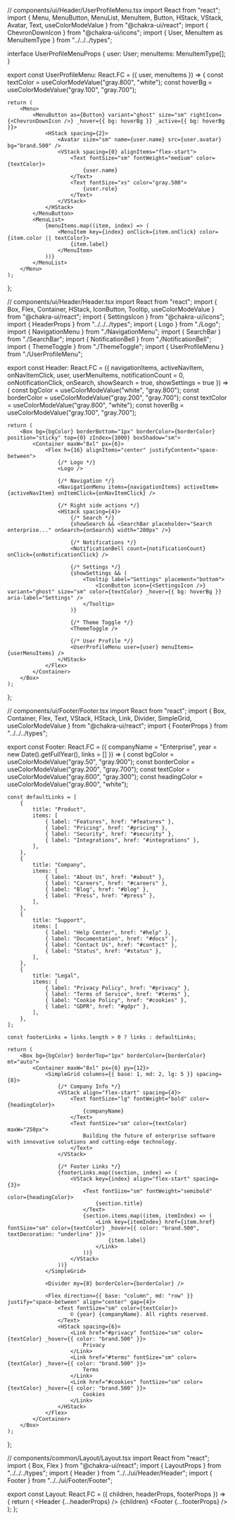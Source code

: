 // components/ui/Header/UserProfileMenu.tsx
import React from "react";
import { Menu, MenuButton, MenuList, MenuItem, Button, HStack, VStack, Avatar, Text, useColorModeValue } from "@chakra-ui/react";
import { ChevronDownIcon } from "@chakra-ui/icons";
import { User, MenuItem as MenuItemType } from "../../../types";

interface UserProfileMenuProps {
    user: User;
    menuItems: MenuItemType[];
}

export const UserProfileMenu: React.FC<UserProfileMenuProps> = ({ user, menuItems }) => {
    const textColor = useColorModeValue("gray.800", "white");
    const hoverBg = useColorModeValue("gray.100", "gray.700");

    return (
        <Menu>
            <MenuButton as={Button} variant="ghost" size="sm" rightIcon={<ChevronDownIcon />} _hover={{ bg: hoverBg }} _active={{ bg: hoverBg }}>
                <HStack spacing={2}>
                    <Avatar size="sm" name={user.name} src={user.avatar} bg="brand.500" />
                    <VStack spacing={0} alignItems="flex-start">
                        <Text fontSize="sm" fontWeight="medium" color={textColor}>
                            {user.name}
                        </Text>
                        <Text fontSize="xs" color="gray.500">
                            {user.role}
                        </Text>
                    </VStack>
                </HStack>
            </MenuButton>
            <MenuList>
                {menuItems.map((item, index) => (
                    <MenuItem key={index} onClick={item.onClick} color={item.color || textColor}>
                        {item.label}
                    </MenuItem>
                ))}
            </MenuList>
        </Menu>
    );
};

// components/ui/Header/Header.tsx
import React from "react";
import { Box, Flex, Container, HStack, IconButton, Tooltip, useColorModeValue } from "@chakra-ui/react";
import { SettingsIcon } from "@chakra-ui/icons";
import { HeaderProps } from "../../../types";
import { Logo } from "./Logo";
import { NavigationMenu } from "./NavigationMenu";
import { SearchBar } from "./SearchBar";
import { NotificationBell } from "./NotificationBell";
import { ThemeToggle } from "./ThemeToggle";
import { UserProfileMenu } from "./UserProfileMenu";

export const Header: React.FC<HeaderProps> = ({ navigationItems, activeNavItem, onNavItemClick, user, userMenuItems, notificationCount = 0, onNotificationClick, onSearch, showSearch = true, showSettings = true }) => {
    const bgColor = useColorModeValue("white", "gray.800");
    const borderColor = useColorModeValue("gray.200", "gray.700");
    const textColor = useColorModeValue("gray.800", "white");
    const hoverBg = useColorModeValue("gray.100", "gray.700");

    return (
        <Box bg={bgColor} borderBottom="1px" borderColor={borderColor} position="sticky" top={0} zIndex={1000} boxShadow="sm">
            <Container maxW="8xl" px={6}>
                <Flex h={16} alignItems="center" justifyContent="space-between">
                    {/* Logo */}
                    <Logo />

                    {/* Navigation */}
                    <NavigationMenu items={navigationItems} activeItem={activeNavItem} onItemClick={onNavItemClick} />

                    {/* Right side actions */}
                    <HStack spacing={4}>
                        {/* Search */}
                        {showSearch && <SearchBar placeholder="Search enterprise..." onSearch={onSearch} width="280px" />}

                        {/* Notifications */}
                        <NotificationBell count={notificationCount} onClick={onNotificationClick} />

                        {/* Settings */}
                        {showSettings && (
                            <Tooltip label="Settings" placement="bottom">
                                <IconButton icon={<SettingsIcon />} variant="ghost" size="sm" color={textColor} _hover={{ bg: hoverBg }} aria-label="Settings" />
                            </Tooltip>
                        )}

                        {/* Theme Toggle */}
                        <ThemeToggle />

                        {/* User Profile */}
                        <UserProfileMenu user={user} menuItems={userMenuItems} />
                    </HStack>
                </Flex>
            </Container>
        </Box>
    );
};

// components/ui/Footer/Footer.tsx
import React from "react";
import { Box, Container, Flex, Text, VStack, HStack, Link, Divider, SimpleGrid, useColorModeValue } from "@chakra-ui/react";
import { FooterProps } from "../../../types";

export const Footer: React.FC<FooterProps> = ({ companyName = "Enterprise", year = new Date().getFullYear(), links = [] }) => {
    const bgColor = useColorModeValue("gray.50", "gray.900");
    const borderColor = useColorModeValue("gray.200", "gray.700");
    const textColor = useColorModeValue("gray.600", "gray.300");
    const headingColor = useColorModeValue("gray.800", "white");

    const defaultLinks = [
        {
            title: "Product",
            items: [
                { label: "Features", href: "#features" },
                { label: "Pricing", href: "#pricing" },
                { label: "Security", href: "#security" },
                { label: "Integrations", href: "#integrations" },
            ],
        },
        {
            title: "Company",
            items: [
                { label: "About Us", href: "#about" },
                { label: "Careers", href: "#careers" },
                { label: "Blog", href: "#blog" },
                { label: "Press", href: "#press" },
            ],
        },
        {
            title: "Support",
            items: [
                { label: "Help Center", href: "#help" },
                { label: "Documentation", href: "#docs" },
                { label: "Contact Us", href: "#contact" },
                { label: "Status", href: "#status" },
            ],
        },
        {
            title: "Legal",
            items: [
                { label: "Privacy Policy", href: "#privacy" },
                { label: "Terms of Service", href: "#terms" },
                { label: "Cookie Policy", href: "#cookies" },
                { label: "GDPR", href: "#gdpr" },
            ],
        },
    ];

    const footerLinks = links.length > 0 ? links : defaultLinks;

    return (
        <Box bg={bgColor} borderTop="1px" borderColor={borderColor} mt="auto">
            <Container maxW="8xl" px={6} py={12}>
                <SimpleGrid columns={{ base: 1, md: 2, lg: 5 }} spacing={8}>
                    {/* Company Info */}
                    <VStack align="flex-start" spacing={4}>
                        <Text fontSize="lg" fontWeight="bold" color={headingColor}>
                            {companyName}
                        </Text>
                        <Text fontSize="sm" color={textColor} maxW="250px">
                            Building the future of enterprise software with innovative solutions and cutting-edge technology.
                        </Text>
                    </VStack>

                    {/* Footer Links */}
                    {footerLinks.map((section, index) => (
                        <VStack key={index} align="flex-start" spacing={3}>
                            <Text fontSize="sm" fontWeight="semibold" color={headingColor}>
                                {section.title}
                            </Text>
                            {section.items.map((item, itemIndex) => (
                                <Link key={itemIndex} href={item.href} fontSize="sm" color={textColor} _hover={{ color: "brand.500", textDecoration: "underline" }}>
                                    {item.label}
                                </Link>
                            ))}
                        </VStack>
                    ))}
                </SimpleGrid>

                <Divider my={8} borderColor={borderColor} />

                <Flex direction={{ base: "column", md: "row" }} justify="space-between" align="center" gap={4}>
                    <Text fontSize="sm" color={textColor}>
                        © {year} {companyName}. All rights reserved.
                    </Text>
                    <HStack spacing={6}>
                        <Link href="#privacy" fontSize="sm" color={textColor} _hover={{ color: "brand.500" }}>
                            Privacy
                        </Link>
                        <Link href="#terms" fontSize="sm" color={textColor} _hover={{ color: "brand.500" }}>
                            Terms
                        </Link>
                        <Link href="#cookies" fontSize="sm" color={textColor} _hover={{ color: "brand.500" }}>
                            Cookies
                        </Link>
                    </HStack>
                </Flex>
            </Container>
        </Box>
    );
};

// components/common/Layout/Layout.tsx
import React from "react";
import { Box, Flex } from "@chakra-ui/react";
import { LayoutProps } from "../../../types";
import { Header } from "../../ui/Header/Header";
import { Footer } from "../../ui/Footer/Footer";

export const Layout: React.FC<LayoutProps> = ({ children, headerProps, footerProps }) => {
    return (
        <Flex direction="column" minH="100vh">
            <Header {...headerProps} />
            <Box flex="1">{children}</Box>
            <Footer {...footerProps} />
        </Flex>
    );
};
